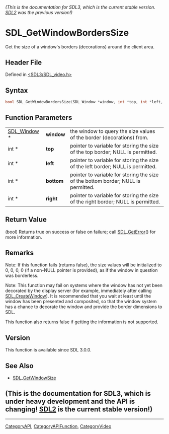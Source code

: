 ###### (This is the documentation for SDL3, which is the current stable version. [SDL2](https://wiki.libsdl.org/SDL2/) was the previous version!)
# SDL_GetWindowBordersSize

Get the size of a window's borders (decorations) around the client area.

## Header File

Defined in [<SDL3/SDL_video.h>](https://github.com/libsdl-org/SDL/blob/main/include/SDL3/SDL_video.h)

## Syntax

```c
bool SDL_GetWindowBordersSize(SDL_Window *window, int *top, int *left, int *bottom, int *right);
```

## Function Parameters

|                            |            |                                                                                   |
| -------------------------- | ---------- | --------------------------------------------------------------------------------- |
| [SDL_Window](SDL_Window) * | **window** | the window to query the size values of the border (decorations) from.             |
| int *                      | **top**    | pointer to variable for storing the size of the top border; NULL is permitted.    |
| int *                      | **left**   | pointer to variable for storing the size of the left border; NULL is permitted.   |
| int *                      | **bottom** | pointer to variable for storing the size of the bottom border; NULL is permitted. |
| int *                      | **right**  | pointer to variable for storing the size of the right border; NULL is permitted.  |

## Return Value

(bool) Returns true on success or false on failure; call
[SDL_GetError](SDL_GetError)() for more information.

## Remarks

Note: If this function fails (returns false), the size values will be
initialized to 0, 0, 0, 0 (if a non-NULL pointer is provided), as if the
window in question was borderless.

Note: This function may fail on systems where the window has not yet been
decorated by the display server (for example, immediately after calling
[SDL_CreateWindow](SDL_CreateWindow)). It is recommended that you wait at
least until the window has been presented and composited, so that the
window system has a chance to decorate the window and provide the border
dimensions to SDL.

This function also returns false if getting the information is not
supported.

## Version

This function is available since SDL 3.0.0.

## See Also

- [SDL_GetWindowSize](SDL_GetWindowSize)


## (This is the documentation for SDL3, which is under heavy development and the API is changing! [SDL2](https://wiki.libsdl.org/SDL2/) is the current stable version!)



----
[CategoryAPI](CategoryAPI), [CategoryAPIFunction](CategoryAPIFunction), [CategoryVideo](CategoryVideo)

